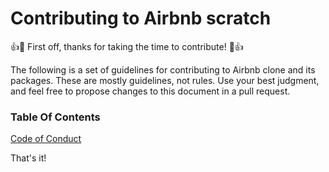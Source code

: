 # Contributing to Airbnb scratch

👍🎉 First off, thanks for taking the time to contribute! 🎉👍

The following is a set of guidelines for contributing to Airbnb clone and its packages.
These are mostly guidelines, not rules. Use your best judgment, and feel free to propose changes to this document in a pull request.

### Table Of Contents

[Code of Conduct](https://github.com/AmeenShaikh025/airbnb-react-scratch/blob/main/CODE_OF_CONDUCT.md)

That's it!
